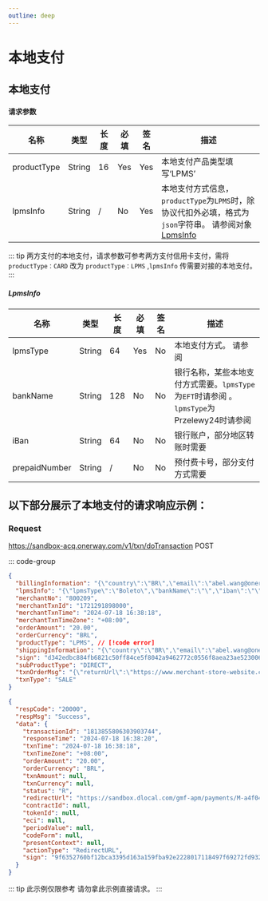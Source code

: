 ```yaml
---
outline: deep
---
```

<script setup>



import {reactive, ref, watch, onMounted, unref } from 'vue'; 
import {requestGen, secret} from "./util/utils";
import {ProductTypeEnum as ProductTypeEnumTable,SubProductTypeEnum as SubProductTypeEnumTable,TxnTypeEnum as TxnTypeEnumTable, LpmsTypeEnum, EFTBankNameEnum, Przelewy24BankNameEnum} from "./util/constants";
import CMExample from './components/CMExample.vue';
import CMNote from './components/CMNote.vue';
import CustomPopover from './components/element-ui/CustomPopover.vue'; 
import CustomTable from "./components/element-ui/CustomTable.vue";
import {TopRight, View} from "@element-plus/icons-vue";
import { ClickOutside as vClickOutside } from 'element-plus';


</script>

# 本地支付


## 本地支付

#### 请求参数

<div class="custom-table bordered-table">

| 名称          | 类型     | 长度 | 必填  | 签名  | 描述                                                                                                                                                                                                                                                                      |
|-------------|--------|----|-----|-----|-------------------------------------------------------------------------------------------------------------------------------------------------------------------------------------------------------------------------------------------------------------------------|
| productType | String | 16 | Yes | Yes | 本地支付产品类型填写‘LPMS’|
| lpmsInfo | String | / | No | Yes | 本地支付方式信息，`productType`为`LPMS`时，除协议代扣外必填，格式为`json`字符串。 请参阅对象 [LpmsInfo](./api-direct-lpms#lpmsinfo)                                                                                                                                                                      |


</div>


::: tip   两方支付的本地支付，请求参数可参考两方支付信用卡支付，需将 `productType：CARD` 改为 `productType：LPMS` ,`lpmsInfo` 传需要对接的本地支付。
:::


##### LpmsInfo


<div class="custom-table bordered-table">


| 名称            | 类型     | 长度  | 必填  | 签名 | 描述                                                                                                                                                                                                                                                                                                                                                                                                                                                                                                                                                                              |
|---------------|--------|-----|-----|----|---------------------------------------------------------------------------------------------------------------------------------------------------------------------------------------------------------------------------------------------------------------------------------------------------------------------------------------------------------------------------------------------------------------------------------------------------------------------------------------------------------------------------------------------------------------------------------|
| lpmsType      | String | 64  | Yes | No | 本地支付方式。 请参阅 <CustomPopover title="LpmsTypeEnum" width="auto" reference="LpmsTypeEnum" link="/apis/enums.html#lpmstypeenum" >  <CustomTable :data="LpmsTypeEnum.data" :columns="LpmsTypeEnum.columns"></CustomTable> </CustomPopover>                                                                                                                                                                                                                                                                                                                                            |
| bankName      | String | 128 | No  | No | 银行名称，某些本地支付方式需要。`lpmsType`为`EFT`时请参阅  <CustomPopover title="EFTBankNameEnum" width="auto" reference="EFTBankNameEnum" link="/apis/enums.html#eftbanknameenum" >  <CustomTable :data="EFTBankNameEnum.data" :columns="EFTBankNameEnum.columns"></CustomTable> </CustomPopover>       。 `lpmsType`为Przelewy24时请参阅    <CustomPopover title="Przelewy24BankNameEnum" width="auto" reference="Przelewy24BankNameEnum" link="/apis/enums.html#przelewy24banknameenum" >  <CustomTable :data="Przelewy24BankNameEnum.data" :columns="Przelewy24BankNameEnum.columns"></CustomTable> </CustomPopover> |
| iBan          | String | 64  | No  | No | 银行账户，部分地区转账时需要                                                                                                                                                                                                                                                                                                                                                                                                                                                                                                                                                                  |
| prepaidNumber | String | /   | No  | No | 预付费卡号，部分支付方式需要                                                                                                                                                                                                                                                                                                                                                                                                                                                                                                                                                                  |

</div>

## 以下部分展示了本地支付的请求响应示例：

### Request

https://sandbox-acq.onerway.com/v1/txn/doTransaction <Badge type="tip">POST</Badge>

::: code-group

```json [请求参数]
{
  "billingInformation": "{\"country\":\"BR\",\"email\":\"abel.wang@onerway.com\",\"firstName\":\"CL\",\"lastName\":\"BRW2\",\"phone\":\"8522847035\",\"address\":\"Apt. 870\",\"city\":\"Hayward\",\"postalCode\":\"66977\",\"identityNumber\":\"86258406122\"}",
  "lpmsInfo": "{\"lpmsType\":\"Boleto\",\"bankName\":\"\",\"iban\":\"\"}", // [!code error]
  "merchantNo": "800209",
  "merchantTxnId": "1721291898000",
  "merchantTxnTime": "2024-07-18 16:38:18",
  "merchantTxnTimeZone": "+08:00",
  "orderAmount": "20.00",
  "orderCurrency": "BRL",
  "productType": "LPMS", // [!code error]
  "shippingInformation": "{\"country\":\"BR\",\"email\":\"abel.wang@onerway.com\",\"firstName\":\"CL\",\"lastName\":\"BRW2\",\"phone\":\"8522847035\",\"address\":\"Apt. 870\",\"city\":\"Hayward\",\"postalCode\":\"66977\",\"identityNumber\":\"86258406122\"}",
  "sign": "d342edbc884fb6821c50ff84ce5f8042a9462772c0556f8aea23ae523006e2b8",
  "subProductType": "DIRECT",
  "txnOrderMsg": "{\"returnUrl\":\"https://www.merchant-store-website.com/\",\"appId\":\"1739545982264549376\",\"notifyUrl\":\"https://www.merchant-store-notify.com/\",\"products\":\"[{\\\"name\\\":\\\"Pro1\\\",\\\"price\\\":\\\"50.00\\\",\\\"num\\\":\\\"2\\\",\\\"currency\\\":\\\"USD\\\"},{\\\"name\\\":\\\"Pro2\\\",\\\"price\\\":\\\"100\\\",\\\"num\\\":\\\"1\\\",\\\"currency\\\":\\\"USD\\\"},{\\\"name\\\":\\\"shipping fee\\\",\\\"price\\\":\\\"10\\\",\\\"num\\\":\\\"1\\\",\\\"currency\\\":\\\"USD\\\",\\\"type\\\":\\\"shipping_fee\\\"},{\\\"name\\\":\\\"discount\\\",\\\"price\\\":\\\"-10\\\",\\\"num\\\":\\\"1\\\",\\\"currency\\\":\\\"USD\\\",\\\"type\\\":\\\"discount\\\"}]\",\"transactionIp\":\"127.0.0.1\"}",
  "txnType": "SALE"
}

```


```json [响应参数]
{
  "respCode": "20000",
  "respMsg": "Success",
  "data": {
    "transactionId": "1813855806303903744",
    "responseTime": "2024-07-18 16:38:20",
    "txnTime": "2024-07-18 16:38:18",
    "txnTimeZone": "+08:00",
    "orderAmount": "20.00",
    "orderCurrency": "BRL",
    "txnAmount": null,
    "txnCurrency": null,
    "status": "R",
    "redirectUrl": "https://sandbox.dlocal.com/gmf-apm/payments/M-a4f04d73-ecf2-4d5f-849b-07c8c48db94f",
    "contractId": null,
    "tokenId": null,
    "eci": null,
    "periodValue": null,
    "codeForm": null,
    "presentContext": null,
    "actionType": "RedirectURL",
    "sign": "9f6352760bf12bca3395d163a159fba92e2228017118497f69272fd93204ac7d"
  }
}


```



::: tip 此示例仅限参考 请勿拿此示例直接请求。
:::







